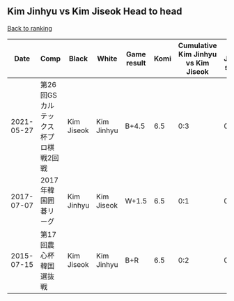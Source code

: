 ## Kim Jinhyu vs Kim Jiseok Head to head

[Back to ranking](../../index.md)




| **Date** | **Comp** | **Black** | **White** | **Game result** | **Komi** | **Cumulative Kim Jinhyu vs Kim Jiseok** | **Kim Jinhyu streak** | **Kim Jiseok streak** | 
| --- | --- | --- | --- | --- | --- | --- | --- | --- |
| 2021-05-27 | 第26回GSカルテックス杯プロ棋戦2回戦 | Kim Jiseok | Kim Jinhyu | B+4.5 | 6.5 | 0:3 | 0 | 3 | 
| 2017-07-07 | 2017年韓国囲碁リーグ | Kim Jinhyu | Kim Jiseok | W+1.5 | 6.5 | 0:1 | 0 | 1 | 
| 2015-07-15 | 第17回農心杯韓国選抜戦 | Kim Jiseok | Kim Jinhyu | B+R | 6.5 | 0:2 | 0 | 2 |




